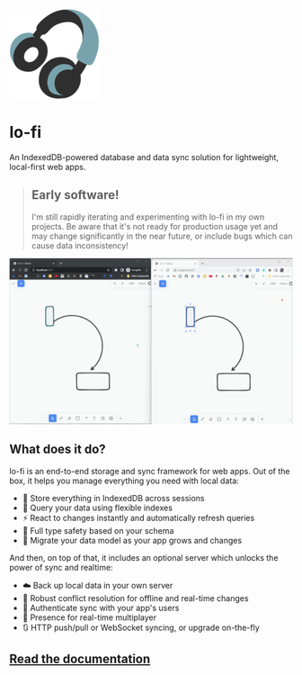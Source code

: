 ![lo-fi headphones logo](./docs/static/img/logo.png)

# lo-fi

An IndexedDB-powered database and data sync solution for lightweight, local-first web apps.

> ## Early software!
>
> I'm still rapidly iterating and experimenting with lo-fi in my own projects. Be aware that it's not ready for production usage yet and may change significantly in the near future, or include bugs which can cause data inconsistency!

![a gif of two whiteboards synchronized across windows](./docs/static/gif/tldraw.gif)

## What does it do?

lo-fi is an end-to-end storage and sync framework for web apps. Out of the box, it helps you manage everything you need with local data:

- 🏦 Store everything in IndexedDB across sessions
- 🔎 Query your data using flexible indexes
- ⚡ React to changes instantly and automatically refresh queries
- 🛟 Full type safety based on your schema
- 🧳 Migrate your data model as your app grows and changes

And then, on top of that, it includes an optional server which unlocks the power of sync and realtime:

- ☁️ Back up local data in your own server
- 💢 Robust conflict resolution for offline and real-time changes
- 🛂 Authenticate sync with your app's users
- 👋 Presence for real-time multiplayer
- 🔃 HTTP push/pull or WebSocket syncing, or upgrade on-the-fly

## [Read the documentation](https://a-type.github.com/lo-fi)
